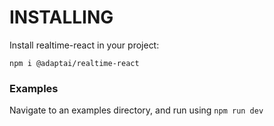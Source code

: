 # INSTALLING

Install realtime-react in your project:

```
npm i @adaptai/realtime-react
```


### Examples

Navigate to an examples directory, and run using `npm run dev`
